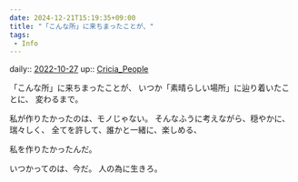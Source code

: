 ```yaml
---
date: 2024-12-21T15:19:35+09:00
title: "「こんな所」に来ちまったことが、"
tags:
 - Info
---
```


daily:: [2022-10-27](Daily_Note/2022-10-27.md)
up:: [Cricia_People](Bar/Novel/Nacaria/Cricia_People.md)

「こんな所」に来ちまったことが、
いつか「素晴らしい場所」に辿り着いたことに、
変わるまで。

私が作りたかったのは、モノじゃない。
そんなふうに考えながら、穏やかに、瑞々しく、
全てを許して、誰かと一緒に、楽しめる、

私を作りたかったんだ。


いつかってのは、今だ。
人の為に生きろ。
